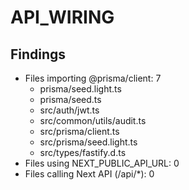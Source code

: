 # API_WIRING

## Findings
- Files importing @prisma/client: 7
  - prisma/seed.light.ts
  - prisma/seed.ts
  - src/auth/jwt.ts
  - src/common/utils/audit.ts
  - src/prisma/client.ts
  - src/prisma/seed.light.ts
  - src/types/fastify.d.ts
- Files using NEXT_PUBLIC_API_URL: 0
- Files calling Next API (/api/*): 0